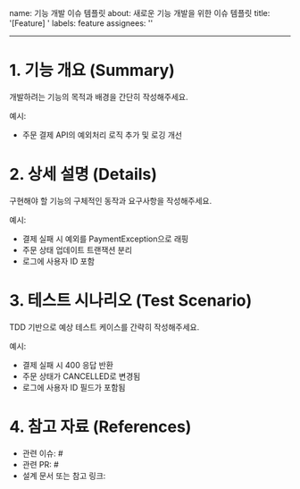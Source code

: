 name: 기능 개발 이슈 템플릿
about: 새로운 기능 개발을 위한 이슈 템플릿
title: '[Feature] '
labels: feature
assignees: ''

---

# 1. 기능 개요 (Summary)
개발하려는 기능의 목적과 배경을 간단히 작성해주세요.

예시:
- 주문 결제 API의 예외처리 로직 추가 및 로깅 개선


# 2. 상세 설명 (Details)
구현해야 할 기능의 구체적인 동작과 요구사항을 작성해주세요.

예시:
- 결제 실패 시 예외를 PaymentException으로 래핑
- 주문 상태 업데이트 트랜잭션 분리
- 로그에 사용자 ID 포함


# 3. 테스트 시나리오 (Test Scenario)
TDD 기반으로 예상 테스트 케이스를 간략히 작성해주세요.

예시:
- 결제 실패 시 400 응답 반환
- 주문 상태가 CANCELLED로 변경됨
- 로그에 사용자 ID 필드가 포함됨


# 4. 참고 자료 (References)
- 관련 이슈: #
- 관련 PR: #
- 설계 문서 또는 참고 링크:
